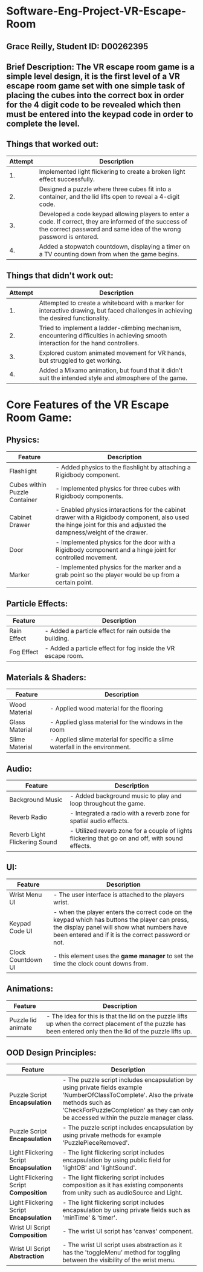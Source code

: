 ﻿# Software-Eng-Project-VR-Escape-Room
## Grace Reilly, Student ID: D00262395
## Brief Description: The VR escape room game is a simple level design, it is the first level of a VR escape room game set with one simple task of placing the cubes into the correct box in order for the 4 digit code to be revealed which then must be entered into the keypad code in order to complete the level. 

## Things that worked out:

| Attempt | Description |
| ------- | ----------- |
| 1.      | Implemented light flickering to create a broken light effect successfully. |
| 2.      | Designed a puzzle where three cubes fit into a container, and the lid lifts open to reveal a 4-digit code. |
| 3.      | Developed a code keypad allowing players to enter a code. If correct, they are informed of the success of the correct password and same idea of the wrong password is entered. |
| 4.      | Added a stopwatch countdown, displaying a timer on a TV counting down from when the game begins. |

## Things that didn't work out:

| Attempt | Description |
| ------- | ----------- |
| 1.      | Attempted to create a whiteboard with a marker for interactive drawing, but faced challenges in achieving the desired functionality. |
| 2.      | Tried to implement a ladder-climbing mechanism, encountering difficulties in achieving smooth interaction for the hand controllers. |
| 3.      | Explored custom animated movement for VR hands, but struggled to get working.|
| 4.      | Added a Mixamo animation, but found that it didn't suit the intended style and atmosphere of the game. |

# Core Features of the VR Escape Room Game:

## Physics:

| Feature | Description |
| ------- | ----------- |
| Flashlight | - Added physics to the flashlight by attaching a Rigidbody component. |
| Cubes within Puzzle Container | - Implemented physics for three cubes with Rigidbody components. |
| Cabinet Drawer | - Enabled physics interactions for the cabinet drawer with a Rigidbody component, also used the hinge joint for this and adjusted the dampness/weight of the drawer. |
| Door | - Implemented physics for the door with a Rigidbody component and a hinge joint for controlled movement. |
| Marker | - Implemented physics for the marker and a grab point so the player would be up from a certain point. |

## Particle Effects:

| Feature | Description |
| ------- | ----------- |
| Rain Effect | - Added a particle effect for rain outside the building. |
| Fog Effect | - Added a particle effect for fog inside the VR escape room. |

## Materials & Shaders:

| Feature | Description |
| ------- | ----------- |
| Wood Material | - Applied wood material for the flooring |
| Glass Material | - Applied glass material for the windows in the room |
| Slime Material | - Applied slime material for specific a slime waterfall in the environment. |

## Audio:

| Feature | Description |
| ------- | ----------- |
| Background Music | - Added background music to play and loop throughout the game. |
| Reverb Radio | - Integrated a radio with a reverb zone for spatial audio effects. |
| Reverb Light Flickering Sound | - Utilized reverb zone for a couple of lights flickering that go on and off, with sound effects. |


## UI:

| Feature | Description |
| ------- | ----------- |
| Wrist Menu UI | - The user interface is attached to the players wrist. |
| Keypad Code UI | - when the player enters the correct code on the keypad which has buttons the player can press, the display panel will show what numbers have been entered and if it is the correct password or not. |
| Clock Countdown UI | - this element uses the **game manager** to set the time the clock count downs from. |



## Animations:

| Feature | Description |
| ------- | ----------- |
| Puzzle lid animate | - The idea for this is that the lid on the puzzle lifts up when the correct placement of the puzzle has been entered only then the lid of the puzzle lifts up. |

## OOD Design Principles:

| Feature | Description |
| ------- | ----------- |
| Puzzle Script **Encapsulation** | - The puzzle script includes encapsulation by using private fields example 'NumberOfClassToComplete'. Also the private methods such as 'CheckForPuzzleCompletion' as they can only be accessed within the puzzle manager class. |
| Puzzle Script **Encapsulation** | - The puzzle script includes encapsulation by using private methods for example 'PuzzlePieceRemoved'. |
| Light Flickering Script **Encapsulation** | - The light flickering script includes encapsulation by using public field for 'lightOB' and 'lightSound'. |
| Light Flickering Script **Composition** | - The light flickering script includes composition as it has existing components from unity such as audioSource and Light. |
| Light Flickering Script **Encapsulation** | - The light flickering script includes encapsulation by using private fields such as 'minTime' & 'timer'. |
| Wrist UI Script **Composition** | - The wrist UI script has 'canvas' component. |
| Wrist UI Script **Abstraction** | - The wrist UI script uses abstraction as it has the 'toggleMenu' method for toggling between the visibility of the wrist menu. |




